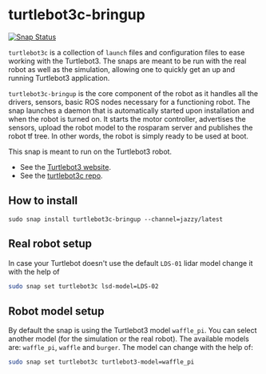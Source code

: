 # turtlebot3c-bringup

[![Snap Status](https://build.snapcraft.io/badge/canonical/turtlebot3c-snap.svg)](https://build.snapcraft.io/user/canonical/turtlebot3c-snap)

`turtlebot3c` is a collection of `launch` files and configuration files to ease working with the Turtlebot3.
The snaps are meant to be run with the real robot as well as the simulation, allowing one to quickly get an up and running Turtlebot3 application.

`turtlebot3c-bringup` is the core component of the robot as it handles all the drivers,
sensors, basic ROS nodes necessary for a functioning robot.
The snap launches a daemon that is automatically started upon installation and when the robot is turned on.
It starts the motor controller, advertises the sensors,
upload the robot model to the rosparam server and publishes the robot tf tree.
In other words, the robot is simply ready to be used at boot.

This snap is meant to run on the Turtlebot3 robot.

- See the [Turtlebot3 website](http://emanual.robotis.com/docs/en/platform/turtlebot3/overview/).
- See the [turtlebot3c repo](https://github.com/canonical/turtlebot3c).

## How to install

```terminal
sudo snap install turtlebot3c-bringup --channel=jazzy/latest
```

## Real robot setup

In case your Turtlebot doesn't use the default `LDS-01` lidar model change it with the help of

```bash
sudo snap set turtlebot3c lsd-model=LDS-02
```

## Robot model setup

By default the snap is using the Turtlebot3 model `waffle_pi`.
You can select another model (for the simulation or the real robot).
The available models are: `waffle_pi`, `waffle` and `burger`.
The model can change with the help of:

```bash
sudo snap set turtlebot3c turtlebot3-model=waffle_pi
```
